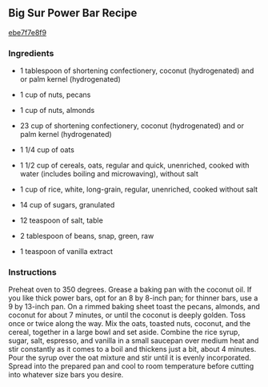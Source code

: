 ## Big Sur Power Bar Recipe

[ebe7f7e8f9](http://www.food.com/recipe/big-sur-power-bar-recipe-283492)

### Ingredients

 - 1 tablespoon of shortening confectionery, coconut (hydrogenated) and or palm kernel (hydrogenated)

 - 1 cup of nuts, pecans

 - 1 cup of nuts, almonds

 - 23 cup of shortening confectionery, coconut (hydrogenated) and or palm kernel (hydrogenated)

 - 1 1/4 cup of oats

 - 1 1/2 cup of cereals, oats, regular and quick, unenriched, cooked with water (includes boiling and microwaving), without salt

 - 1 cup of rice, white, long-grain, regular, unenriched, cooked without salt

 - 14 cup of sugars, granulated

 - 12 teaspoon of salt, table

 - 2 tablespoon of beans, snap, green, raw

 - 1 teaspoon of vanilla extract

### Instructions

Preheat oven to 350 degrees. Grease a baking pan with the coconut oil. If you like thick power bars, opt for an 8 by 8-inch pan; for thinner bars, use a 9 by 13-inch pan. On a rimmed baking sheet toast the pecans, almonds, and coconut for about 7 minutes, or until the coconut is deeply golden. Toss once or twice along the way. Mix the oats, toasted nuts, coconut, and the cereal, together in a large bowl and set aside. Combine the rice syrup, sugar, salt, espresso, and vanilla in a small saucepan over medium heat and stir constantly as it comes to a boil and thickens just a bit, about 4 minutes. Pour the syrup over the oat mixture and stir until it is evenly incorporated. Spread into the prepared pan and cool to room temperature before cutting into whatever size bars you desire.